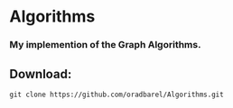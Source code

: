 # Algorithms
### My implemention of the Graph Algorithms.

## Download:
    git clone https://github.com/oradbarel/Algorithms.git
